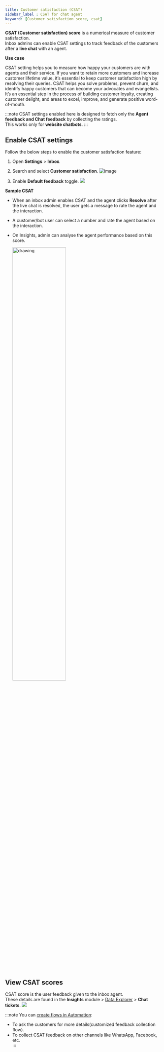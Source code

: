 ```yaml
---
title: Customer satisfaction (CSAT)
sidebar_label : CSAT for chat agent
keyword: [Customer satisfaction score, csat]
---
```


**CSAT (Customer satisfaction) score** is a numerical measure of customer satisfaction.      
Inbox admins can enable CSAT settings to track feedback of the customers after a **live chat** with an agent.

**Use case**     

CSAT setting helps you to measure how happy your customers are with agents and their service. If you want to retain more customers and increase customer lifetime value, it’s essential to keep customer satisfaction high by resolving their queries. CSAT helps you solve problems, prevent churn, and identify happy customers that can become your advocates and evangelists. It’s an essential step in the process of building customer loyalty, creating customer delight, and areas to excel, improve, and generate positive word-of-mouth.

:::note
CSAT settings enabled here is designed to fetch only the **Agent feedback and Chat feedback** by collecting the ratings.      
This works only for **website chatbots**. 
:::


## Enable CSAT settings 

Follow the below steps to enable the customer satisfaction feature: 

1. Open **Settings** > **Inbox**.
2. Search and select **Customer satisfaction**.
    ![image](https://imgur.com/VtOEKu3.png)

3. Enable **Default feedback** toggle. 
    ![](https://i.imgur.com/C99xJ7F.png)

**Sample CSAT**

- When an inbox admin enables CSAT and the agent clicks **Resolve** after the live chat is resolved, the user gets a message to rate the agent and the interaction. 
- A customer/bot user can select a number and rate the agent based on the interaction.   
- On Insights, admin can analyse the agent performance based on this score.       
    
    <img src="https://i.imgur.com/5puH1He.png" alt="drawing" width="60%"/>


## View CSAT scores 

CSAT score is the user feedback given to the inbox agent.     
These details are found in the **Insights** module > [Data Explorer](https://docs.yellow.ai/docs/platform_concepts/growth/dataexplorer/defaulttables#1-types-of-default-tables) > **Chat tickets**.
    ![](https://i.imgur.com/Aqxl9iG.png)



:::note
You can [create flows in Automation](https://docs.yellow.ai/docs/cookbooks/insights/botagentfedback):    
- To ask the customers for more details(customized feedback collection flow).     
- To collect CSAT feedback on other channels like WhatsApp, Facebook, etc.    
:::



